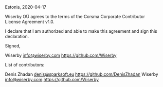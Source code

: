 Estonia, 2020-04-17

Wiserby OÜ agrees to the terms of the Corsma Corporate Contributor License
Agreement v1.0.

I declare that I am authorized and able to make this agreement and sign this
declaration.

Signed,

Wiserby info@wiserby.com https://github.com/Wiserby

List of contributors:

Denis Zhadan denis@sparksoft.eu https://github.com/DenisZhadan
Wiserby info@wiserby.com https://github.com/Wiserby
